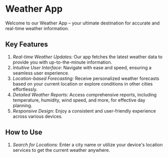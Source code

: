 # Weather App

Welcome to our Weather App – your ultimate destination for accurate and real-time weather information.


## Key Features

1. *Real-time Weather Updates:* Our app fetches the latest weather data to provide you with up-to-the-minute information.
2. *Intuitive User Interface:* Navigate with ease and speed, ensuring a seamless user experience.
3. *Location-based Forecasting:* Receive personalized weather forecasts based on your current location or explore conditions in other cities effortlessly.
4. *Detailed Weather Reports:* Access comprehensive reports, including temperature, humidity, wind speed, and more, for effective day planning.
5. *Responsive Design:* Enjoy a consistent and user-friendly experience across various devices.

## How to Use

1. *Search for Locations:* Enter a city name or utilize your device's location services to get the current weather anywhere.
